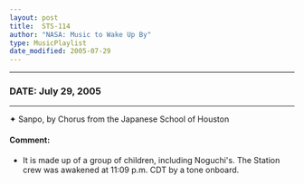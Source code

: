 ```yaml
---
layout: post
title:  STS-114
author: "NASA: Music to Wake Up By"
type: MusicPlaylist
date_modified: 2005-07-29
---
```


----
### DATE: July 29, 2005
----
✦ Sanpo, by Chorus from the Japanese School of Houston

#### Comment:
* It is made up of a group of children, including Noguchi's. The Station crew was awakened at 11:09 p.m. CDT by a tone onboard.
